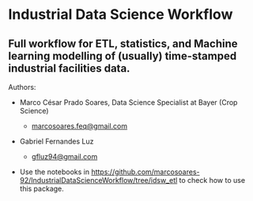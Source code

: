 # Industrial Data Science Workflow
## Full workflow for ETL, statistics, and Machine learning modelling of (usually) time-stamped industrial facilities data.

Authors:
- Marco César Prado Soares, Data Science Specialist at Bayer (Crop Science)
  - marcosoares.feq@gmail.com

- Gabriel Fernandes Luz
  - gfluz94@gmail.com

- Use the notebooks in https://github.com/marcosoares-92/IndustrialDataScienceWorkflow/tree/idsw_etl to check how to use this package.